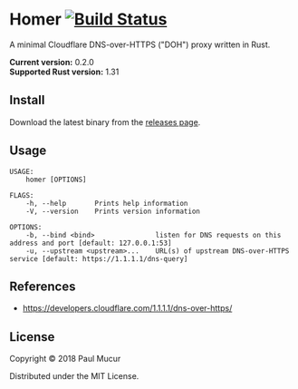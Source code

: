 # Homer [![Build Status](https://travis-ci.org/mudge/homer.svg?branch=master)](https://travis-ci.org/mudge/homer)

A minimal Cloudflare DNS-over-HTTPS ("DOH") proxy written in Rust.

**Current version:** 0.2.0  
**Supported Rust version:** 1.31

## Install

Download the latest binary from the [releases page](https://github.com/mudge/homer/releases).

## Usage

```
USAGE:
    homer [OPTIONS]

FLAGS:
    -h, --help       Prints help information
    -V, --version    Prints version information

OPTIONS:
    -b, --bind <bind>               listen for DNS requests on this address and port [default: 127.0.0.1:53]
    -u, --upstream <upstream>...    URL(s) of upstream DNS-over-HTTPS service [default: https://1.1.1.1/dns-query]
```

## References

* https://developers.cloudflare.com/1.1.1.1/dns-over-https/

## License

Copyright © 2018 Paul Mucur

Distributed under the MIT License.
